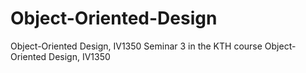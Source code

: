 # Object-Oriented-Design
Object-Oriented Design, IV1350
Seminar 3 in the KTH course Object-Oriented Design, IV1350
